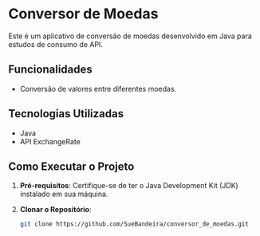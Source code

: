 # Conversor de Moedas

Este é um aplicativo de conversão de moedas desenvolvido em Java para estudos de consumo de API.

## Funcionalidades

- Conversão de valores entre diferentes moedas.

## Tecnologias Utilizadas

- Java
- API ExchangeRate

## Como Executar o Projeto

1. **Pré-requisitos**: Certifique-se de ter o Java Development Kit (JDK) instalado em sua máquina.

2. **Clonar o Repositório**:

   ```bash
   git clone https://github.com/SueBandeira/conversor_de_moedas.git
